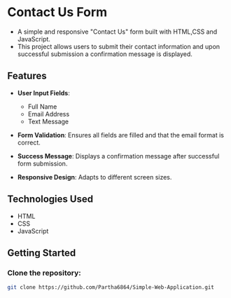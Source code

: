 # Contact Us Form

- A simple and responsive "Contact Us" form built with HTML,CSS and JavaScript.
- This project allows users to submit their contact information and upon successful submission a confirmation message is displayed.

## Features

- **User Input Fields**: 
  - Full Name
  - Email Address
  - Text Message

- **Form Validation**: Ensures all fields are filled and that the email format is correct.

- **Success Message**: Displays a confirmation message after successful form submission.

- **Responsive Design**: Adapts to different screen sizes.

## Technologies Used

- HTML
- CSS
- JavaScript

## Getting Started

### Clone the repository:
   ```bash
   git clone https://github.com/Partha6864/Simple-Web-Application.git
